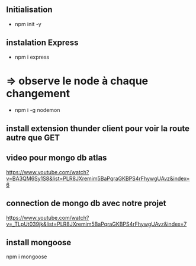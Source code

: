 ## Initialisation 
- npm init -y

## instalation Express
- npm i express
# => observe le node à chaque changement
- npm i -g nodemon 

## install extension thunder client pour voir la route autre que GET
## video pour mongo db atlas
https://www.youtube.com/watch?v=BA3QM6Sy1S8&list=PLR8JXremim5BaPqraGKBPS4rFhywgUAvz&index=6

## connection de mongo db avec notre projet
https://www.youtube.com/watch?v=_TLpUt039jk&list=PLR8JXremim5BaPqraGKBPS4rFhywgUAvz&index=7

## install mongoose
npm i mongoose